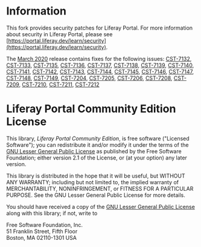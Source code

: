 # Information

This fork provides security patches for Liferay Portal. For more information about security in Liferay Portal, please see [https://portal.liferay.dev/learn/security](https://portal.liferay.dev/learn/security).

The [March 2020](https://github.com/--link-to-the-diff-patch--) release contains fixes for the following issues:
[CST-7132](https://portal.liferay.dev/learn/security/known-vulnerabilities/-/asset_publisher/HbL5mxmVrnXW/content/id/117954449),
[CST-7133](https://portal.liferay.dev/learn/security/known-vulnerabilities/-/asset_publisher/HbL5mxmVrnXW/content/id/118080791),
[CST-7135](https://portal.liferay.dev/learn/security/known-vulnerabilities/-/asset_publisher/HbL5mxmVrnXW/content/id/118080894),
[CST-7136](https://portal.liferay.dev/learn/security/known-vulnerabilities/-/asset_publisher/HbL5mxmVrnXW/content/id/118080942),
[CST-7137](https://portal.liferay.dev/learn/security/known-vulnerabilities/-/asset_publisher/HbL5mxmVrnXW/content/id/118080955),
[CST-7138](https://portal.liferay.dev/learn/security/known-vulnerabilities/-/asset_publisher/HbL5mxmVrnXW/content/id/118080994),
[CST-7139](https://portal.liferay.dev/learn/security/known-vulnerabilities/-/asset_publisher/HbL5mxmVrnXW/content/id/118081013),
[CST-7140](https://portal.liferay.dev/learn/security/known-vulnerabilities/-/asset_publisher/HbL5mxmVrnXW/content/id/118081026),
[CST-7141](https://portal.liferay.dev/learn/security/known-vulnerabilities/-/asset_publisher/HbL5mxmVrnXW/content/id/118081039),
[CST-7142](https://portal.liferay.dev/learn/security/known-vulnerabilities/-/asset_publisher/HbL5mxmVrnXW/content/id/118081059),
[CST-7143](https://portal.liferay.dev/learn/security/known-vulnerabilities/-/asset_publisher/HbL5mxmVrnXW/content/id/118081072),
[CST-7144](https://portal.liferay.dev/learn/security/known-vulnerabilities/-/asset_publisher/HbL5mxmVrnXW/content/id/118664243),
[CST-7145](https://portal.liferay.dev/learn/security/known-vulnerabilities/-/asset_publisher/HbL5mxmVrnXW/content/id/118670963),
[CST-7146](https://portal.liferay.dev/learn/security/known-vulnerabilities/-/asset_publisher/HbL5mxmVrnXW/content/id/118671025),
[CST-7147](https://portal.liferay.dev/learn/security/known-vulnerabilities/-/asset_publisher/HbL5mxmVrnXW/content/id/118675447),
[CST-7148](https://portal.liferay.dev/learn/security/known-vulnerabilities/-/asset_publisher/HbL5mxmVrnXW/content/id/118675457),
[CST-7149](https://portal.liferay.dev/learn/security/known-vulnerabilities/-/asset_publisher/HbL5mxmVrnXW/content/id/118762169),
[CST-7204](https://portal.liferay.dev/learn/security/known-vulnerabilities/-/asset_publisher/HbL5mxmVrnXW/content/id/117954240),
[CST-7205](https://portal.liferay.dev/learn/security/known-vulnerabilities/-/asset_publisher/HbL5mxmVrnXW/content/id/117954271),
[CST-7206](https://portal.liferay.dev/learn/security/known-vulnerabilities/-/asset_publisher/HbL5mxmVrnXW/content/id/117954284),
[CST-7208](https://portal.liferay.dev/learn/security/known-vulnerabilities/-/asset_publisher/HbL5mxmVrnXW/content/id/117954394),
[CST-7209](https://portal.liferay.dev/learn/security/known-vulnerabilities/-/asset_publisher/HbL5mxmVrnXW/content/id/117954421),
[CST-7210](https://portal.liferay.dev/learn/security/known-vulnerabilities/-/asset_publisher/HbL5mxmVrnXW/content/id/117954436),
[CST-7211](https://portal.liferay.dev/learn/security/known-vulnerabilities/-/asset_publisher/HbL5mxmVrnXW/content/id/118664044),
[CST-7212](https://portal.liferay.dev/learn/security/known-vulnerabilities/-/asset_publisher/HbL5mxmVrnXW/content/id/118670924)

# Liferay Portal Community Edition License

This library, *Liferay Portal Community Edition*, is free software ("Licensed
Software"); you can redistribute it and/or modify it under the terms of the
[GNU Lesser General Public License](http://www.gnu.org/licenses/lgpl-2.1.html)
as published by the Free Software Foundation; either version 2.1 of the License,
or (at your option) any later version.

This library is distributed in the hope that it will be useful, but WITHOUT ANY
WARRANTY; including but not limited to, the implied warranty of MERCHANTABILITY,
NONINFRINGEMENT, or FITNESS FOR A PARTICULAR PURPOSE. See the GNU Lesser General
Public License for more details.

You should have received a copy of the
[GNU Lesser General Public License](http://www.gnu.org/licenses/lgpl-2.1.html)
along with this library; if not, write to

Free Software Foundation, Inc.  
51 Franklin Street, Fifth Floor  
Boston, MA 02110-1301 USA